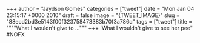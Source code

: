 
+++
author = "Jaydson Gomes"
categories = ["tweet"]
date = "Mon Jan 04 23:15:17 +0000 2010"
draft = false
image = "{TWEET_IMAGE}"
slug = "88ecd2bd3e5143f00f323758473383b70f3a786d"
tags = ["tweet"]
title = """"What I wouldn't give to ..."""
+++
'What I wouldn't give to see her pee" #NOFX
